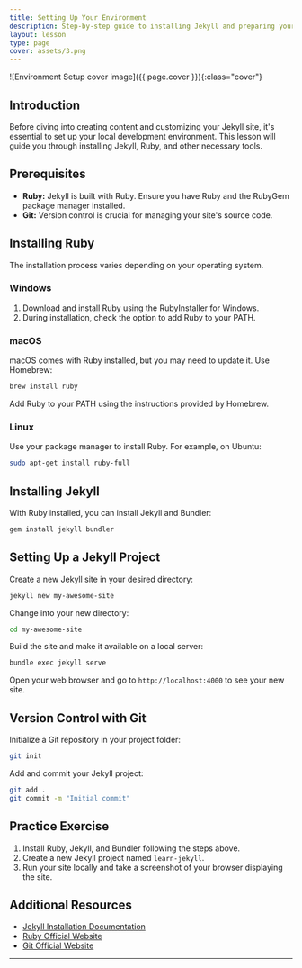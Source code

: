```yaml
---
title: Setting Up Your Environment
description: Step-by-step guide to installing Jekyll and preparing your development environment for creating Jekyll sites.
layout: lesson
type: page
cover: assets/3.png
---
```


![Environment Setup cover image]({{ page.cover }}){:class="cover"}

## Introduction

Before diving into creating content and customizing your Jekyll site, it's essential to set up your local development environment. This lesson will guide you through installing Jekyll, Ruby, and other necessary tools.

## Prerequisites

- **Ruby:** Jekyll is built with Ruby. Ensure you have Ruby and the RubyGem package manager installed.
- **Git:** Version control is crucial for managing your site's source code.

## Installing Ruby

The installation process varies depending on your operating system.

### Windows

1. Download and install Ruby using the RubyInstaller for Windows.
2. During installation, check the option to add Ruby to your PATH.

### macOS

macOS comes with Ruby installed, but you may need to update it. Use Homebrew:

```bash
brew install ruby
```

Add Ruby to your PATH using the instructions provided by Homebrew.

### Linux

Use your package manager to install Ruby. For example, on Ubuntu:

```bash
sudo apt-get install ruby-full
```

## Installing Jekyll

With Ruby installed, you can install Jekyll and Bundler:

```bash
gem install jekyll bundler
```

## Setting Up a Jekyll Project

Create a new Jekyll site in your desired directory:

```bash
jekyll new my-awesome-site
```

Change into your new directory:

```bash
cd my-awesome-site
```

Build the site and make it available on a local server:

```bash
bundle exec jekyll serve
```

Open your web browser and go to `http://localhost:4000` to see your new site.

## Version Control with Git

Initialize a Git repository in your project folder:

```bash
git init
```

Add and commit your Jekyll project:

```bash
git add .
git commit -m "Initial commit"
```

## Practice Exercise

1. Install Ruby, Jekyll, and Bundler following the steps above.
2. Create a new Jekyll project named `learn-jekyll`.
3. Run your site locally and take a screenshot of your browser displaying the site.

## Additional Resources

- [Jekyll Installation Documentation](https://jekyllrb.com/docs/installation/)
- [Ruby Official Website](https://www.ruby-lang.org/en/downloads/)
- [Git Official Website](https://git-scm.com/)

---
